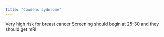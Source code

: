 ```yaml
---
title: "Cowdens sydnrome"
---
```

Very high risk for breast cancer
Screening should begin at 25-30 and they should get mRI

